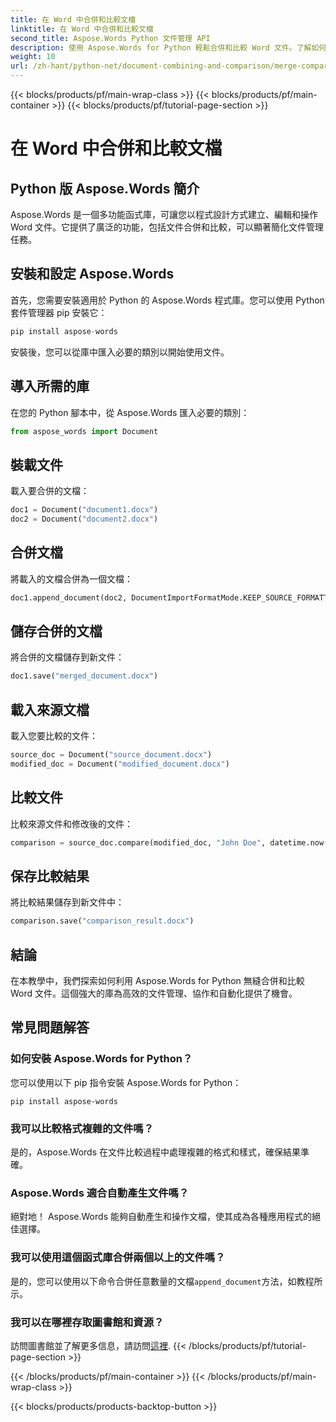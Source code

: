 ```yaml
---
title: 在 Word 中合併和比較文檔
linktitle: 在 Word 中合併和比較文檔
second_title: Aspose.Words Python 文件管理 API
description: 使用 Aspose.Words for Python 輕鬆合併和比較 Word 文件。了解如何操作文件、突出差異以及自動執行任務。
weight: 10
url: /zh-hant/python-net/document-combining-and-comparison/merge-compare-documents/
---
```


{{< blocks/products/pf/main-wrap-class >}}
{{< blocks/products/pf/main-container >}}
{{< blocks/products/pf/tutorial-page-section >}}

# 在 Word 中合併和比較文檔


## Python 版 Aspose.Words 簡介

Aspose.Words 是一個多功能函式庫，可讓您以程式設計方式建立、編輯和操作 Word 文件。它提供了廣泛的功能，包括文件合併和比較，可以顯著簡化文件管理任務。

## 安裝和設定 Aspose.Words

首先，您需要安裝適用於 Python 的 Aspose.Words 程式庫。您可以使用 Python 套件管理器 pip 安裝它：

```python
pip install aspose-words
```

安裝後，您可以從庫中匯入必要的類別以開始使用文件。

## 導入所需的庫

在您的 Python 腳本中，從 Aspose.Words 匯入必要的類別：

```python
from aspose_words import Document
```

## 裝載文件

載入要合併的文檔：

```python
doc1 = Document("document1.docx")
doc2 = Document("document2.docx")
```

## 合併文檔

將載入的文檔合併為一個文檔：

```python
doc1.append_document(doc2, DocumentImportFormatMode.KEEP_SOURCE_FORMATTING)
```

## 儲存合併的文檔

將合併的文檔儲存到新文件：

```python
doc1.save("merged_document.docx")
```

## 載入來源文檔

載入您要比較的文件：

```python
source_doc = Document("source_document.docx")
modified_doc = Document("modified_document.docx")
```

## 比較文件

比較來源文件和修改後的文件：

```python
comparison = source_doc.compare(modified_doc, "John Doe", datetime.now())
```

## 保存比較結果

將比較結果儲存到新文件中：

```python
comparison.save("comparison_result.docx")
```

## 結論

在本教學中，我們探索如何利用 Aspose.Words for Python 無縫合併和比較 Word 文件。這個強大的庫為高效的文件管理、協作和自動化提供了機會。

## 常見問題解答

### 如何安裝 Aspose.Words for Python？

您可以使用以下 pip 指令安裝 Aspose.Words for Python：
```
pip install aspose-words
```

### 我可以比較格式複雜的文件嗎？

是的，Aspose.Words 在文件比較過程中處理複雜的格式和樣式，確保結果準確。

### Aspose.Words 適合自動產生文件嗎？

絕對地！ Aspose.Words 能夠自動產生和操作文檔，使其成為各種應用程式的絕佳選擇。

### 我可以使用這個函式庫合併兩個以上的文件嗎？

是的，您可以使用以下命令合併任意數量的文檔`append_document`方法，如教程所示。

### 我可以在哪裡存取圖書館和資源？

訪問圖書館並了解更多信息，請訪問[這裡](https://releases.aspose.com/words/python/).
{{< /blocks/products/pf/tutorial-page-section >}}

{{< /blocks/products/pf/main-container >}}
{{< /blocks/products/pf/main-wrap-class >}}

{{< blocks/products/products-backtop-button >}}
